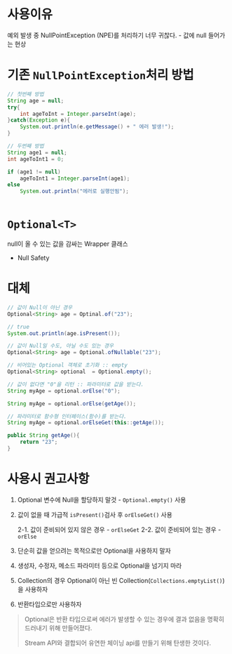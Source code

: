 # 사용이유
예외 발생 중 NullPointException (NPE)를 처리하기 너무 귀찮다. - 값에 null 들어가는 현상

# 기존 `NullPointException`처리 방법
```java
// 첫번째 방법
String age = null;
try{
    int ageToInt = Integer.parseInt(age);
}catch(Exception e){
    System.out.println(e.getMessage() + " 에러 발생!");
}

// 두번째 방법
String age1 = null;
int ageToInt1 = 0;

if (age1 != null)
    ageToInt1 = Integer.parseInt(age1);
else
    System.out.println("에러로 실행안됨");
 
```

# `Optional<T>`
null이 올 수 있는 값을 감싸는 Wrapper 클래스

- Null Safety

# 대체
```java
// 값이 Null이 아닌 경우
Optional<String> age = Optinal.of("23");

// true
System.out.println(age.isPresent());

// 값이 Null일 수도, 아닐 수도 있는 경우
Optional<String> age = Optional.ofNullable("23");

// 비어있는 Optional 객체로 초기화 :: empty
Optional<String> optional  = Optional.empty();

// 값이 없다면 "0"을 리턴 :: 파라미터로 값을 받는다.
String myAge = optional.orElse("0");

String myAge = optional.orElse(getAge());

// 파라미터로 함수형 인터페이스(함수)를 받는다.
String myAge = optional.orElseGet(this::getAge());

public String getAge(){
    return "23";
}

```

# 사용시 권고사항
1. Optional 변수에 Null을 할당하지 말것 - `Optional.empty()` 사용
2. 값이 없을 때 가급적 `isPresent()`검사 후 `orElseGet()` 사용

    2-1. 값이 준비되어 있지 않은 경우 - `orElseGet`
    2-2. 값이 준비되어 있는 경우 - `orElse`
3. 단순히 값을 얻으려는 목적으로만 Optional을 사용하지 말자
4. 생성자, 수정자, 메소드 파라미터 등으로 Optional을 넘기지 마라
5. Collection의 경우 Optional이 아닌 빈 Collection(`Collections.emptyList()`)을 사용하자
6. 반환타입으로만 사용하자

> Optional은 반환 타입으로써 에러가 발생할 수 있는 경우에 결과 없음을 명확히 드러내기 위해 만들어졌다.
>
> Stream API와 결합되어 유연한 체이닝 api를 만들기 위해 탄생한 것이다.


